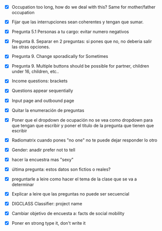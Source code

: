 - [X] Occupation too long, how do we deal with this? Same for mother/father occupation
- [X] Fijar que las interrupciones sean coherentes y tengan que sumar.
- [X] Pregunta 5.1 Personas a tu cargo: evitar numero negativos
- [X] Pregunta 8. Separar en 2 preguntas: si pones que no, no deberia salir las otras opciones.
- [X] Pregunta 9. Change sporadically for Sometimes
- [X] Pregunta 9. Multiple buttons should be possible for partner, children under 16, children, etc..
- [X] Income questions: brackets
- [X] Questions appear sequentially
- [X] Input page and outbound page
- [X] Quitar la enumeración de preguntas
- [X] Poner que el dropdown de ocupación no se vea como dropdown para que tengan que escribir y poner el titulo de la pregunta que tienen que escribir
- [X] Radiomatrix cuando pones "no one" no te puede dejar responder lo otro
- [X] Gender: anadir prefer not to tell
- [X] hacer la encuestra mas "sexy"
- [X] última pregunta: estos datos son fictios o reales?
- [X] preguntarle a leire como hacer el tema de la clase que se va a determinar
- [X] Explicar a leire que las preguntas no puede ser secuencial

- [X] DIGCLASS Classifier: project name
- [X] Cambiar objetivo de encuesta a: facts de social mobility
- [X] Poner en strong type it, don't write it
